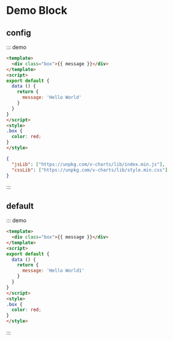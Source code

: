 # Demo Block

## config

::: demo
```html
<template>
  <div class="box">{{ message }}</div>
</template>
<script>
export default {
  data () {
    return {
      message: 'Hello World'
    }
  }
}
</script>
<style>
.box {
  color: red;
}
</style>
```
```json
{
  "jsLib": ["https://unpkg.com/v-charts/lib/index.min.js"],
  "cssLib": ["https://unpkg.com/v-charts/lib/style.min.css"]
}
```
:::

## default

::: demo
```html
<template>
  <div class="box">{{ message }}</div>
</template>
<script>
export default {
  data () {
    return {
      message: 'Hello World1'
    }
  }
}
</script>
<style>
.box {
  color: red;
}
</style>
```
:::
